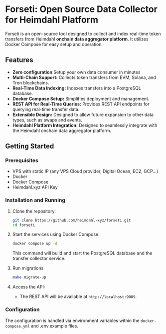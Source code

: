 # Forseti: Open Source Data Collector for Heimdahl Platform

Forseti is an open-source tool designed to collect and index real-time token transfers from Heimdahl **onchain data
aggregator platform**. It utilizes Docker Compose for easy setup and operation.

## Features

* **Zero configuration** Setup your own data consumer in minutes
* **Multi-Chain Support:** Collects token transfers from EVM, Solana, and Tron blockchains.
* **Real-Time Data Indexing:** Indexes transfers into a PostgreSQL database.
* **Docker Compose Setup:** Simplifies deployment and management.
* **REST API for Real-Time Queries:** Provides REST API endpoints for querying real-time transfer data.
* **Extensible Design:** Designed to allow future expansion to other data types, such as swaps and events.
* **Heimdahl Platform Integration:** Designed to seamlessly integrate with the Heimdahl onchain data aggregator
  platform.

## Getting Started

### Prerequisites

* VPS with static IP (any VPS Cloud provider, Digital Ocean, EC2, GCP...)
* Docker
* Docker Compose
* Heimdahl.xyz API Key

### Installation and Running

1. Clone the repository:

   ```bash
   git clone https://github.com/heimdahl-xyz/forseti.git
   cd forseti
   ```

2. Start the services using Docker Compose:

   ```bash
   docker compose up -d
   ```

   This command will build and start the PostgreSQL database and the transfer collector service.

3. Run migrations

      ```bash
      make migrate-up  
    ```

4. Access the API:

    * The REST API will be available at `http://localhost:9009`.

### Configuration

The configuration is handled via environment variables within the `docker-compose.yml`
and .env.example files. 
